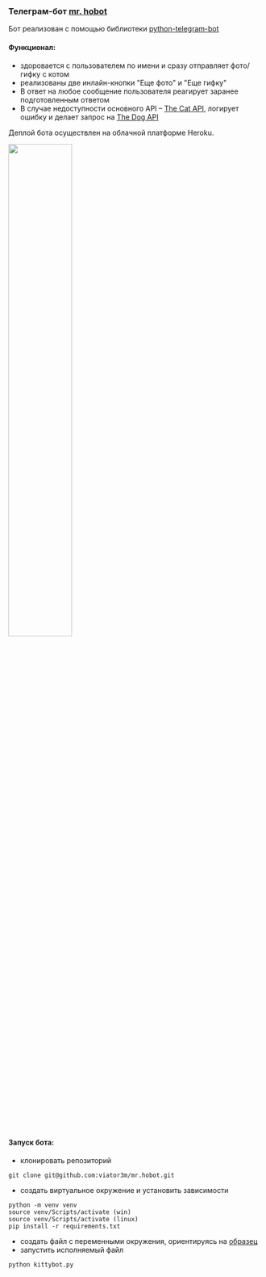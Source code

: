 ### Телеграм-бот [mr. hobot](https://t.me/mr_hobot)

Бот реализован с помощью библиотеки [python-telegram-bot](https://github.com/python-telegram-bot/python-telegram-bot)

#### Функционал:
- здоровается с пользователем по имени и сразу отправляет фото/гифку с котом
- реализованы две инлайн-кнопки "Еще фото" и "Еще гифку"
- В ответ на любое сообщение пользователя реагирует заранее подготовленным ответом
- В случае недоступности основного API – [The Cat API](https://thecatapi.com/), 
  логирует ошибку и делает запрос на [The Dog API](https://thedogapi.com/)

Деплой бота осуществлен на облачной платформе Heroku.

<img src="https://i.postimg.cc/mDHtjvh4/example-of-work.gif" width="50%" height="50%">

#### Запуск бота:
- клонировать репозиторий
```
git clone git@github.com:viator3m/mr.hobot.git
```
- создать виртуальное окружение и установить зависимости
```
python -m venv venv
source venv/Scripts/activate (win)
source venv/Scripts/activate (linux)
pip install -r requirements.txt
```
- создать файл с переменными окружения, ориентируясь на [образец](.env.example)
- запустить исполняемый файл
```
python kittybot.py
```
